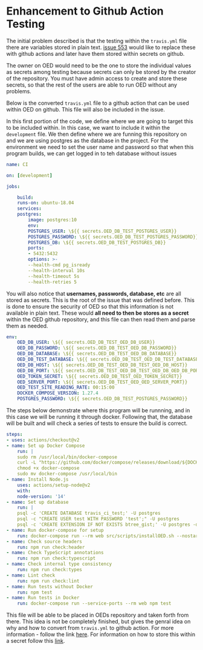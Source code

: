 # Enhancement to Github Action Testing

The initial problem described is that the testing within the ``travis.yml`` file there are variables stored in plain text. [issue 553](https://github.com/OpenEnergyDashboard/OED/issues/553) would like to replace these with github actions and later have them stored within secrets on github.

The owner on OED would need to be the one to store the individual values as secrets among testing because secrets can only be stored by the creator of the repository. You must have admin access to create and store these secrets, so that the rest of the users are able to run OED without any problems.

Below is the converted ``travis.yml`` file to a github action that can be used within OED on github. This file will also be included in the issue.


In this first portion of the code, we define where we are going to target this to be included within. In this case, we want to include it within the ``development`` file. We then define where we are funning this repository on and we are using postgres as the database in the project. For the environment we need to set the user name and password so that when this program builds, we can get logged in to teh database without issues

```yml
name: CI

on: [development]

jobs:

    build:
    runs-on: ubuntu-18.04
    services:
    postgres:
        image: postgres:10
        env:
        POSTGRES_USER: \${{ secrets.OED_DB_TEST_POSTGRES_USER}}
        POSTGRES_PASSWORD: \${{ secrets.OED_DB_TEST_POSTGRES_PASSWORD}}
        POSTGRES_DB: \${{ secrets.OED_DB_TEST_POSTGRES_DB}}
        ports:
        - 5432:5432
        options: >-
        --health-cmd pg_isready
        --health-interval 10s
        --health-timeout 5s
        --health-retries 5
```

You will also notice that <b>usernames, passwords, database, etc</b> are all stored as secrets. This is the root of the issue that was defined before. This is done to ensure the security of OED so that this information is not available in plain text. These would <b>all need to then be stores as a secret</b> within the OED github repository, and this file can then read them and parse them as needed.

```yml
env:
    OED_DB_USER: \${{ secrets.OED_DB_TEST_OED_DB_USER}}
    OED_DB_PASSWORD: \${{ secrets.OED_DB_TEST_OED_DB_PASSWORD}}
    OED_DB_DATABASE: \${{ secrets.OED_DB_TEST_OED_DB_DATABASE}}
    OED_DB_TEST_DATABASE: \${{ secrets.OED_DB_TEST_OED_DB_TEST_DATABASE}}
    OED_DB_HOST: \${{ secrets.OED_DB_TEST_OED_DB_TEST_OED_DB_HOST}}
    OED_DB_PORT: \${{ secrets.OED_DB_TEST_OED_DB_TEST_OED_DB_OED_DB_PORT}}
    OED_TOKEN_SECRET: \${{ secrets.OED_DB_TEST_OED_TOKEN_SECRET}}
    OED_SERVER_PORT: \${{ secrets.OED_DB_TEST_OED_OED_SERVER_PORT}}
    OED_TEST_SITE_READING_RATE: 00:15:00
    DOCKER_COMPOSE_VERSION: 1.27.4
    POSTGRES_PASSWORD: \${{ secrets.OED_DB_TEST_POSTGRES_PASSWORD}}
```

The steps below demonstrate where this program will be runnning, and in this case we will be running it through docker. Following that, the database will be built and will check a series of tests to ensure the build is correct.

```yml
steps:
- uses: actions/checkout@v2
- name: Set up Docker Compose
    run: |
    sudo rm /usr/local/bin/docker-compose
    curl -L "https://github.com/docker/compose/releases/download/${DOCKER_COMPOSE_VERSION}/docker-compose-\$(uname -s)-\$(uname -m)" > docker-compose
    chmod +x docker-compose
    sudo mv docker-compose /usr/local/bin
- name: Install Node.js
    uses: actions/setup-node@v2
    with:
    node-version: '14'
- name: Set up database
    run: |
    psql -c 'CREATE DATABASE travis_ci_test;' -U postgres
    psql -c "CREATE USER test WITH PASSWORD 'test';" -U postgres
    psql -c 'CREATE EXTENSION IF NOT EXISTS btree_gist;' -U postgres -d travis_ci_test
- name: Run docker-compose for setup
    run: docker-compose run --rm web src/scripts/installOED.sh --nostart
- name: Check source headers
    run: npm run check:header
- name: Check TypeScript annotations
    run: npm run check:typescript
- name: Check internal type consistency
    run: npm run check:types
- name: Lint check
    run: npm run check:lint
- name: Run tests without Docker
    run: npm test
- name: Run tests in Docker
    run: docker-compose run --service-ports --rm web npm test 
```


This file will be able to be placed in OEDs repository and taken forth from there. This idea is not be completely finished, but gives the genral idea on why and how to convert from ``travis.yml`` to github action. For more information - follow the link [here](https://docs.github.com/en/actions/migrating-to-github-actions/manually-migrating-to-github-actions/migrating-from-travis-ci-to-github-actions). For information on how to store this within a secret follow this [link](https://docs.github.com/en/actions/security-guides/using-secrets-in-github-actions).
